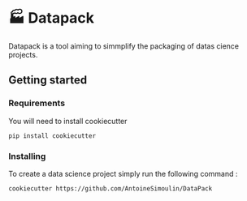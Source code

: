 # :factory: Datapack

Datapack is a tool aiming to simmplify the packaging of datas cience projects.

## Getting started

### Requirements

You will need to install cookiecutter

```
pip install cookiecutter
```

### Installing

To create a data science project simply run the following command :

```
cookiecutter https://github.com/AntoineSimoulin/DataPack
```